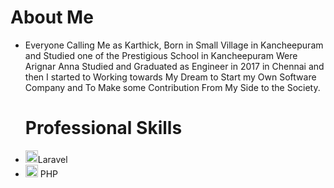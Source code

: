 <html>
<h1>About Me </h1>
  <ul>
    <li>
  <p> Everyone Calling Me as Karthick, Born in Small Village in Kancheepuram and Studied one of the Prestigious School in Kancheepuram Were Arignar Anna Studied and Graduated as Engineer in 2017 in Chennai and then I started to Working towards My Dream to Start my Own Software Company and To Make some Contribution From My Side to the Society. </p>
  <h1> Professional Skills </h1>
       </li>
  </ul>
 
  <ul>
    <li>
      <a>
      <img src="https://img.icons8.com/external-tal-revivo-shadow-tal-revivo/24/000000/external-laravel-is-a-free-open-source-php-web-framework-logo-shadow-tal-revivo.png"  width="20"/>Laravel
      </a>
    </li>
      <li>
      <a>
      <img src="https://img.icons8.com/officel/16/000000/php-logo.png" width="20"/> PHP
      </a>
    </li>
  </ul>
</html>
